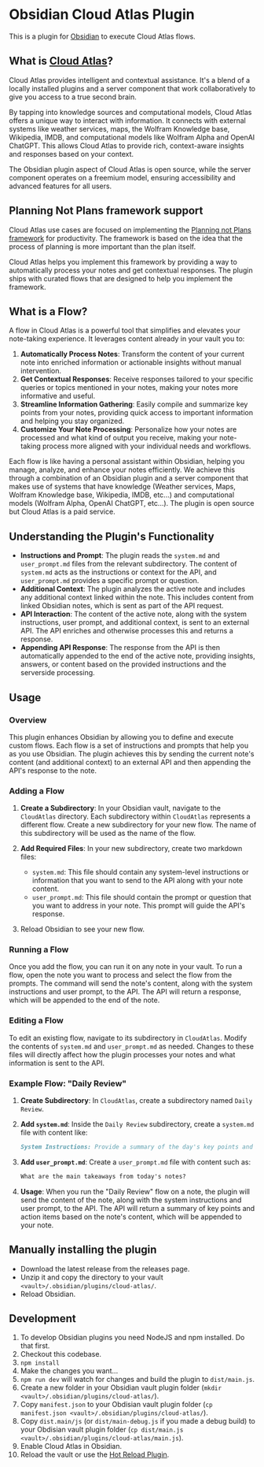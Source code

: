 # Obsidian Cloud Atlas Plugin

This is a plugin for [Obsidian](https://obsidian.md) to execute Cloud Atlas flows.

## What is [Cloud Atlas](https://www.cloud-atlas.ai/)?

Cloud Atlas provides intelligent and contextual assistance. It's a blend of a locally installed plugins and a server component that work collaboratively to give you access to a true second brain.

By tapping into knowledge sources and computational models, Cloud Atlas offers a unique way to interact with information. It connects with external systems like weather services, maps, the Wolfram Knowledge base, Wikipedia, IMDB, and computational models like Wolfram Alpha and OpenAI ChatGPT. This allows Cloud Atlas to provide rich, context-aware insights and responses based on your context.

The Obsidian plugin aspect of Cloud Atlas is open source, while the server component operates on a freemium model, ensuring accessibility and advanced features for all users.

## Planning Not Plans framework support

Cloud Atlas use cases are focused on implementing the [Planning not Plans framework](https://muness.com/posts/planning-not-plans/) for productivity. The framework is based on the idea that the process of planning is more important than the plan itself.

Cloud Atlas helps you implement this framework by providing a way to automatically process your notes and get contextual responses. The plugin ships with curated flows that are designed to help you implement the framework.

## What is a Flow?

A flow in Cloud Atlas is a powerful tool that simplifies and elevates your note-taking experience. It leverages content already in your vault you to:

1. **Automatically Process Notes**: Transform the content of your current note into enriched information or actionable insights without manual intervention.
2. **Get Contextual Responses**: Receive responses tailored to your specific queries or topics mentioned in your notes, making your notes more informative and useful.
3. **Streamline Information Gathering**: Easily compile and summarize key points from your notes, providing quick access to important information and helping you stay organized.
4. **Customize Your Note Processing**: Personalize how your notes are processed and what kind of output you receive, making your note-taking process more aligned with your individual needs and workflows.

Each flow is like having a personal assistant within Obsidian, helping you manage, analyze, and enhance your notes efficiently. We achieve this through a combination of an Obsidian plugin and a server component that makes use of systems that have knowledge (Weather services, Maps, Wolfram Knowledge base, Wikipedia, IMDB, etc...) and computational models (Wolfram Alpha, OpenAI ChatGPT, etc...). The plugin is open source but Cloud Atlas is a paid service.

## Understanding the Plugin's Functionality

- **Instructions and Prompt**: The plugin reads the `system.md` and `user_prompt.md` files from the relevant subdirectory. The content of `system.md` acts as the instructions or context for the API, and `user_prompt.md` provides a specific prompt or question.
- **Additional Context**: The plugin analyzes the active note and includes any additional context linked within the note. This includes content from linked Obsidian notes, which is sent as part of the API request.
- **API Interaction**: The content of the active note, along with the system instructions, user prompt, and additional context, is sent to an external API. The API enriches and otherwise processes this and returns a response.
- **Appending API Response**: The response from the API is then automatically appended to the end of the active note, providing insights, answers, or content based on the provided instructions and the serverside processing.

## Usage

### Overview

This plugin enhances Obsidian by allowing you to define and execute custom flows. Each flow is a set of instructions and prompts that help you as you use Obsidian. The plugin achieves this by sending the current note's content (and additional context) to an external API and then appending the API's response to the note.

### Adding a Flow

1. **Create a Subdirectory**: In your Obsidian vault, navigate to the `CloudAtlas` directory. Each subdirectory within `CloudAtlas` represents a different flow. Create a new subdirectory for your new flow. The name of this subdirectory will be used as the name of the flow.

2. **Add Required Files**: In your new subdirectory, create two markdown files:
   - `system.md`: This file should contain any system-level instructions or information that you want to send to the API along with your note content.
   - `user_prompt.md`: This file should contain the prompt or question that you want to address in your note. This prompt will guide the API's response.

3. Reload Obsidian to see your new flow.

### Running a Flow

Once you add the flow, you can run it on any note in your vault. To run a flow, open the note you want to process and select the flow from the prompts. The command will send the note's content, along with the system instructions and user prompt, to the API. The API will return a response, which will be appended to the end of the note.

### Editing a Flow

To edit an existing flow, navigate to its subdirectory in `CloudAtlas`. Modify the contents of `system.md` and `user_prompt.md` as needed. Changes to these files will directly affect how the plugin processes your notes and what information is sent to the API.

### Example Flow: "Daily Review"

1. **Create Subdirectory**: In `CloudAtlas`, create a subdirectory named `Daily Review`.
2. **Add `system.md`**: Inside the `Daily Review` subdirectory, create a `system.md` file with content like:

    ```system.md
    System Instructions: Provide a summary of the day's key points and action items.
    ```

3. **Add `user_prompt.md`**: Create a `user_prompt.md` file with content such as:

    ```user_prompt.md
    What are the main takeaways from today's notes?
    ```

4. **Usage**: When you run the "Daily Review" flow on a note, the plugin will send the content of the note, along with the system instructions and user prompt, to the API. The API will return a summary of key points and action items based on the note's content, which will be appended to your note.

## Manually installing the plugin

- Download the latest release from the releases page.
- Unzip it and copy the directory to your vault `<vault>/.obsidian/plugins/cloud-atlas/`.
- Reload Obsidian.

## Development

1. To develop Obsidian plugins you need NodeJS and npm installed. Do that first.
2. Checkout this codebase.
3. `npm install`
4. Make the changes you want...
5. `npm run dev` will watch for changes and build the plugin to `dist/main.js`.
6. Create a new folder in your Obsidian vault plugin folder (`mkdir <vault>/.obsidian/plugins/cloud-atlas/`).
7. Copy `manifest.json` to your Obdisian vault plugin folder (`cp manifest.json <vault>/.obsidian/plugins/cloud-atlas/`).
8. Copy `dist.main/js` (or `dist/main-debug.js` if you made a debug build) to your Obdisian vault plugin folder (`cp dist/main.js <vault>/.obsidian/plugins/cloud-atlas/main.js`).
9. Enable Cloud Atlas in Obsidian.
10. Reload the vault or use the [Hot Reload Plugin](https://github.com/pjeby/hot-reload).

